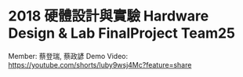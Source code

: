 # 2018 硬體設計與實驗 Hardware Design & Lab FinalProject Team25
Member: 蔡登瑞, 蔡政諺
Demo Video: https://youtube.com/shorts/luby9wsj4Mc?feature=share
